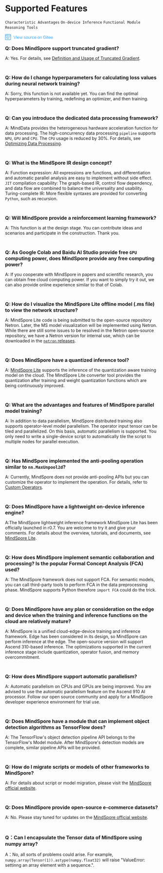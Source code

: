 ﻿# Supported Features

`Characteristic Advantages` `On-device Inference` `Functional Module` `Reasoning Tools`

<a href="https://gitee.com/mindspore/docs/blob/r1.1/docs/faq/source_en/supported_features.md" target="_blank"><img src="./_static/logo_source.png"></a>

<font size=3>**Q: Does MindSpore support truncated gradient?**</font>

A: Yes. For details, see [Definition and Usage of Truncated Gradient](https://gitee.com/mindspore/mindspore/blob/r1.1/model_zoo/official/nlp/transformer/src/transformer_for_train.py#L35).

<br/>

<font size=3>**Q: How do I change hyperparameters for calculating loss values during neural network training?**</font>

A: Sorry, this function is not available yet. You can find the optimal hyperparameters by training, redefining an optimizer, and then training.

<br/>

<font size=3>**Q: Can you introduce the dedicated data processing framework?**</font>

A: MindData provides the heterogeneous hardware acceleration function for data processing. The high-concurrency data processing `pipeline` supports `NPU`, `GPU` and `CPU`. The `CPU` usage is reduced by 30%. For details, see [Optimizing Data Processing](https://www.mindspore.cn/tutorial/training/en/r1.1/advanced_use/optimize_data_processing.html).

<br/>

<font size=3>**Q: What is the MindSpore IR design concept?**</font>

A: Function expression: All expressions are functions, and differentiation and automatic parallel analysis are easy to implement without side effect. `JIT` compilation capability: The graph-based IR, control flow dependency, and data flow are combined to balance the universality and usability. Turing-complete IR: More flexible syntaxes are provided for converting `Python`, such as recursion.

<br/>

<font size=3>**Q: Will MindSpore provide a reinforcement learning framework?**</font>

A: This function is at the design stage. You can contribute ideas and scenarios and participate in the construction. Thank you.

<br/>

<font size=3>**Q: As Google Colab and Baidu AI Studio provide free `GPU` computing power, does MindSpore provide any free computing power?**</font>

A: If you cooperate with MindSpore in papers and scientific research, you can obtain free cloud computing power. If you want to simply try it out, we can also provide online experience similar to that of Colab.

<br/>

<font size=3>**Q: How do I visualize the MindSpore Lite offline model (.ms file) to view the network structure?**</font>

A: MindSpore Lite code is being submitted to the open-source repository Netron. Later, the MS model visualization will be implemented using Netron. While there are still some issues to be resolved in the Netron open-source repository, we have a Netron version for internal use, which can be downloaded in the [`netron` releases](https://github.com/lutzroeder/netron/releases).

<br/>

<font size=3>**Q: Does MindSpore have a quantized inference tool?**</font>

A: [MindSpore Lite](https://www.mindspore.cn/lite/en) supports the inference of the quantization aware training model on the cloud. The MindSpore Lite converter tool provides the quantization after training and weight quantization functions which are being continuously improved.

<br/>

<font size=3>**Q: What are the advantages and features of MindSpore parallel model training?**</font>

A: In addition to data parallelism, MindSpore distributed training also supports operator-level model parallelism. The operator input tensor can be tiled and parallelized. On this basis, automatic parallelism is supported. You only need to write a single-device script to automatically tile the script to multiple nodes for parallel execution.

<br/>

<font size=3>**Q: Has MindSpore implemented the anti-pooling operation similar to `nn.MaxUnpool2d`?**</font>

A: Currently, MindSpore does not provide anti-pooling APIs but you can customize the operator to implement the operation. For details, refer to [Custom Operators](https://www.mindspore.cn/tutorial/training/en/r1.1/advanced_use/custom_operator.html).

<br/>

<font size=3>**Q: Does MindSpore have a lightweight on-device inference engine?**</font>

A:The MindSpore lightweight inference framework MindSpore Lite has been officially launched in r0.7. You are welcome to try it and give your comments. For details about the overview, tutorials, and documents, see [MindSpore Lite](https://www.mindspore.cn/lite/en).

<br/>

<font size=3>**Q: How does MindSpore implement semantic collaboration and processing? Is the popular Formal Concept Analysis (FCA) used?**</font>

A: The MindSpore framework does not support FCA. For semantic models, you can call third-party tools to perform FCA in the data preprocessing phase. MindSpore supports Python therefore `import FCA` could do the trick.

<br/>

<font size=3>**Q: Does MindSpore have any plan or consideration on the edge and device when the training and inference functions on the cloud are relatively mature?**</font>

A: MindSpore is a unified cloud-edge-device training and inference framework. Edge has been considered in its design, so MindSpore can perform inference at the edge. The open-source version will support Ascend 310-based inference. The optimizations supported in the current inference stage include quantization, operator fusion, and memory overcommitment.

<br/>

<font size=3>**Q: How does MindSpore support automatic parallelism?**</font>

A: Automatic parallelism on CPUs and GPUs are being improved. You are advised to use the automatic parallelism feature on the Ascend 910 AI processor. Follow our open source community and apply for a MindSpore developer experience environment for trial use.

<br/>

<font size=3>**Q: Does MindSpore have a module that can implement object detection algorithms as TensorFlow does?**</font>

A: The TensorFlow's object detection pipeline API belongs to the TensorFlow's Model module. After MindSpore's detection models are complete, similar pipeline APIs will be provided.

<br/>

<font size=3>**Q: How do I migrate scripts or models of other frameworks to MindSpore?**</font>

A: For details about script or model migration, please visit the [MindSpore official website](https://www.mindspore.cn/tutorial/training/en/r1.1/advanced_use/migrate_3rd_scripts.html).

<br/>

<font size=3>**Q: Does MindSpore provide open-source e-commerce datasets?**</font>

A: No. Please stay tuned for updates on the [MindSpore official website](https://www.mindspore.cn/en).

<br/>

<font size=3>**Q：Can I encapsulate the Tensor data of MindSpore using numpy array?**</font>

A：No, all sorts of problems could arise. For example, `numpy.array(Tensor(1)).astype(numpy.float32)` will raise "ValueError: settinng an array element with a sequence.".

